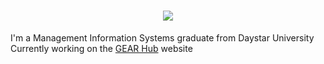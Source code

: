 <h1 align="center">
<img src="https://readme-typing-svg.herokuapp.com?font=Fira+Code&pause=1000&width=435&lines=Hello!+👋+I'm+Tiffany+Wekesa!" />
</h1>

I'm a Management Information Systems graduate from Daystar University
Currently working on the <a href= gear.nyxsolutions.co.ke>GEAR Hub</a> website
<!--
**Tiffany-x/Tiffany-x** is a ✨ _special_ ✨ repository because its `README.md` (this file) appears on your GitHub profile.

Here are some ideas to get you started:

- 🔭 I’m currently working on ...
- 🌱 I’m currently learning ...
- 👯 I’m looking to collaborate on ...
- 🤔 I’m looking for help with ...
- 💬 Ask me about ...
- 📫 How to reach me: ...
- 😄 Pronouns: ...
- ⚡ Fun fact: ...
-->
